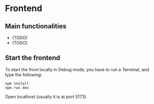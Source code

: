 # Frontend

## Main functionalities

- (TODO)
- (TODO)

## Start the frontend

To start the front locally in Debug mode, you have to run a Terminal, and type the following:

```
npm install
npm run dev
```

Open localhost (usually it is at port 5173).